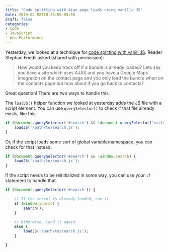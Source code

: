 ```yaml
---
title: "Code splitting with Ajax page loads using vanilla JS"
date: 2019-02-08T10:30:00-05:00
draft: false
categories:
- Code
- JavaScript
- Web Performance
---
```


Yesterday, we looked at a technique for [code splitting with vanill JS](/code-splitting-with-vanilla-js/). Reader Stephan Friedli asked (shared with permission):

> How would you keep track off if a bundle is already loaded? Lets say you have a site which uses AJAX and you have a Google Maps integration on the contact page and you only load the bundle when on the contacts page but how about if you go back to contacts?

Great question! There are two ways to handle this.

The `loadJS()` helper function we looked at yesterday adds the JS file with a script element. You can use `querySelector()` to check if that file already exists, like this:

```js
if (document.querySelector('#search') && !document.querySelector('src[src*="search.js"]')) {
    loadJS('/path/to/search.js');
}
```

Or, if the script loads some sort of global variable/namespace, you can check for that instead.

```js
if (document.querySelector('#search') && !window.search) {
    loadJS('/path/to/search.js');
}
```

If the script needs to be reinitialized in some way, you can use your `if` statement to handle that.

```js
if (document.querySelector('#search')) {

	// If the script is already loaded, run it
	if (window.search) {
		search();
	}

	// Otherwise, load it again
	else {
		loadJS('/path/to/search.js');
	}

}
```